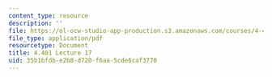 ```yaml
---
content_type: resource
description: ''
file: https://ol-ocw-studio-app-production.s3.amazonaws.com/courses/4-401-environmental-technologies-in-buildings-fall-2018/35b1bfdbe2b8d720f6aa5cde6caf3770_MIT4_401F18_lec17.pdf
file_type: application/pdf
resourcetype: Document
title: 4.401 Lecture 17
uid: 35b1bfdb-e2b8-d720-f6aa-5cde6caf3770
---
```

